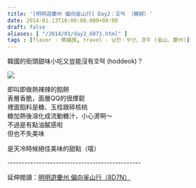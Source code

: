 ```yaml
---
title: '[明明遊慶州 偏向釜山行] Day2：호떡 （糖餅）'
date: 2014-01-13T16:00:00.000+08:00
draft: false
aliases: [ "/2014/01/day2_6071.html" ]
tags : [flavor - 螞蟻族, travel - 남한・부산、경주 (釜山、慶州)]
---
```


韓國的街頭甜味小吃又豈能沒有호떡 (hoddeok)？  

![](/images/busanjj2c.jpg)

即叫即做熱辣辣的餡餅  
表層香脆，面層QQ的很煙韌  
裡面餡料是糖、玉桂跟碎核桃  
糖加熱後溶化成流動糖汁，小心燙啊～  
不過是有點油膩感啦  
但也不失美味  
  
是天冷時候絕佳美味的甜點（嘻）  
  
\-----------------------------------------------  
  
延伸閱讀：[明明遊慶州 偏向釜山行（8D7N）](https://hidie.net/busanjj8d7n/)
